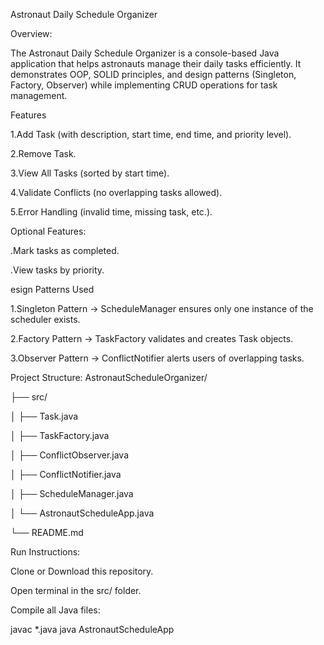 Astronaut Daily Schedule Organizer

Overview:

The Astronaut Daily Schedule Organizer is a console-based Java application that helps astronauts manage their daily tasks efficiently.
It demonstrates OOP, SOLID principles, and design patterns (Singleton, Factory, Observer) while implementing CRUD operations for task management.

Features

1.Add Task (with description, start time, end time, and priority level).

2.Remove Task.

3.View All Tasks (sorted by start time).

4.Validate Conflicts (no overlapping tasks allowed).

5.Error Handling (invalid time, missing task, etc.).

Optional Features:

.Mark tasks as completed.

.View tasks by priority.

esign Patterns Used

1.Singleton Pattern → ScheduleManager ensures only one instance of the scheduler exists.

2.Factory Pattern → TaskFactory validates and creates Task objects.

3.Observer Pattern → ConflictNotifier alerts users of overlapping tasks.

Project Structure:
AstronautScheduleOrganizer/


 ├── src/

 
 │   ├── Task.java

 
 │   ├── TaskFactory.java

 
 │   ├── ConflictObserver.java

 
 │   ├── ConflictNotifier.java

 
 │   ├── ScheduleManager.java

 
 │   └── AstronautScheduleApp.java

 
 └── README.md

 
 Run Instructions:

Clone or Download this repository.

Open terminal in the src/ folder.

Compile all Java files:

javac *.java
java AstronautScheduleApp


